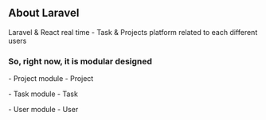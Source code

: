 ## About Laravel

Laravel & React real time - Task & Projects platform related to each different users
<h3>So, right now, it is modular designed</h3>

<p>
    - Project module
        - Project
</p>

<p>
    - Task module
        - Task
</p>

<p>
    - User module
        - User
</p>